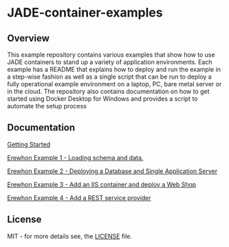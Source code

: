 # JADE-container-examples

## Overview

This example repository contains various examples that show how to use JADE containers to stand up a variety of application environments. Each example has a README that explains how to deploy and run the example in a step-wise fashion as well as a single script that can be run to deploy a fully operational example environment on a laptop, PC, bare metal server or in the cloud. The repository also contains documentation on how to get started using Docker Desktop for Windows and provides a script to automate the setup process

## Documentation

[Getting Started](./Documentation/getting-started.md)

[Erewhon Example 1 - Loading schema and data.](./Documentation/ErewhonExample1.md)

[Erewhon Example 2 - Deploying a Database and Single Application Server](./Documentation/ErewhonExample2.md)

[Erewhon Example 3 - Add an IIS container and deploy a Web Shop](./Documentation/ErewhonExample3.md)

[Erewhon Example 4 - Add a REST service provider](./Documentation/ErewhonExample4.md)

## License

MIT - for more details see, the [LICENSE](./LICENSE) file.
